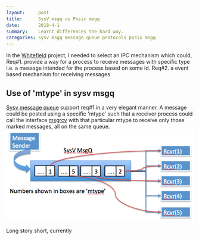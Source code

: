 ```yaml
---
layout:     post
title:      SysV msgq vs Posix msgq
date:       2018-4-1
summary:    Learnt differences the hard way.
categories: sysv msgq message queue protocols posix msgq
---
```


In the [Whitefield](https://github.com/whitefield-framework/whitefield)
project, I needed to select an IPC mechanism which could,
Req#1. provide a way for a process to receive messages with specific type i.e. a message intended for the process based on some id.
Req#2. a event based mechanism for receiving messages

## Use of 'mtype' in sysv msgq
[Sysv message queue](https://linux.die.net/man/7/svipc) support req#1 in a very elegant manner. A message could be posted using a specific 'mtype' such that a receiver process could call the interface [msgrcv](https://linux.die.net/man/2/msgrcv) with that particular mtype to receive only those marked messages, all on the same queue.
![Alt text](images/sysv_msgq.png "SysV Message Queue")

Long story short, currently 
